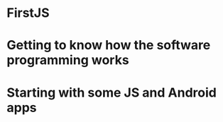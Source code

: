 # FirstJS
# Getting to know how the software programming works
# Starting with some JS and Android apps
